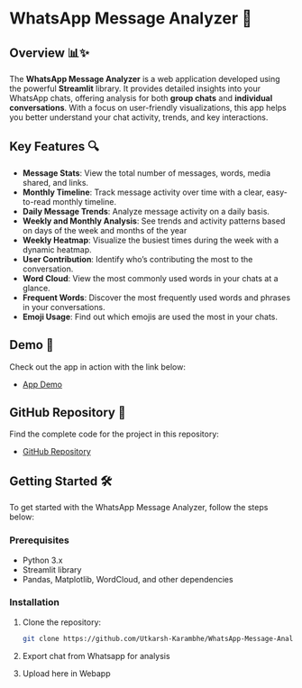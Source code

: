 # WhatsApp Message Analyzer 🚀

## Overview 📊✨

The **WhatsApp Message Analyzer** is a web application developed using the powerful **Streamlit** library. It provides detailed insights into your WhatsApp chats, offering analysis for both **group chats** and **individual conversations**. With a focus on user-friendly visualizations, this app helps you better understand your chat activity, trends, and key interactions.

## Key Features 🔍

- **Message Stats**: View the total number of messages, words, media shared, and links.
- **Monthly Timeline**: Track message activity over time with a clear, easy-to-read monthly timeline.
- **Daily Message Trends**: Analyze message activity on a daily basis.
- **Weekly and Monthly Analysis**: See trends and activity patterns based on days of the week and months of the year
- **Weekly Heatmap**: Visualize the busiest times during the week with a dynamic heatmap.
- **User Contribution**: Identify who’s contributing the most to the conversation.
- **Word Cloud**: View the most commonly used words in your chats at a glance.
- **Frequent Words**: Discover the most frequently used words and phrases in your conversations.
- **Emoji Usage**: Find out which emojis are used the most in your chats.

## Demo 🔗

Check out the app in action with the link below:
- [App Demo](https://lnkd.in/dQ_4qgFX)

## GitHub Repository 📁

Find the complete code for the project in this repository:
- [GitHub Repository](https://lnkd.in/dHct-nwN)

## Getting Started 🛠️

To get started with the WhatsApp Message Analyzer, follow the steps below:

### Prerequisites

- Python 3.x
- Streamlit library
- Pandas, Matplotlib, WordCloud, and other dependencies

### Installation

1. Clone the repository:

   ```bash
   git clone https://github.com/Utkarsh-Karambhe/WhatsApp-Message-Analyzer.git


2. Export chat from Whatsapp for analysis

3. Upload here in Webapp
